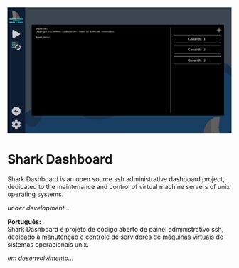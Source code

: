 <center>
	<img src=".github/dashboard.svg" alt="Dashboard Home Screen" >
</center>

# Shark Dashboard
Shark Dashboard is an open source ssh administrative dashboard project, dedicated to the maintenance and control of virtual machine servers of unix operating systems.

_under development..._

**Português:**</br>
Shark Dashboard é projeto de código aberto de painel administrativo ssh, dedicado à manutenção e controle de servidores de máquinas virtuais de sistemas operacionais unix.

_em desenvolvimento..._
